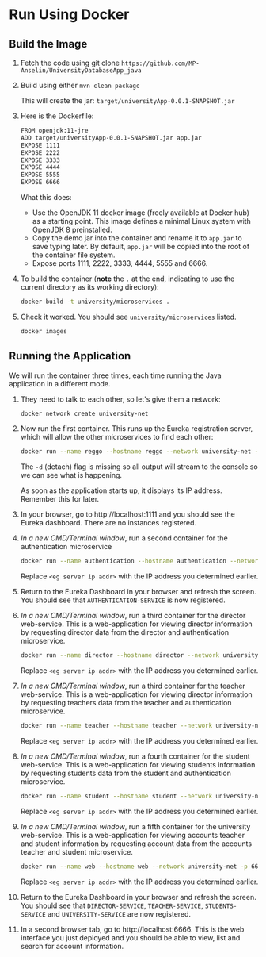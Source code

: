 # Run Using Docker

## Build the Image

1. Fetch the code using git clone `https://github.com/MP-Anselin/UniversityDatabaseApp_java`

1. Build using either `mvn clean package`

   This will create the jar: `target/universityApp-0.0.1-SNAPSHOT.jar`

1. Here is the Dockerfile:

    ```sh
    FROM openjdk:11-jre
    ADD target/universityApp-0.0.1-SNAPSHOT.jar app.jar
    EXPOSE 1111
    EXPOSE 2222
    EXPOSE 3333
    EXPOSE 4444
    EXPOSE 5555
    EXPOSE 6666
    ```

   What this does:

    * Use the OpenJDK 11 docker image (freely available at Docker hub) as a starting point. This image defines a minimal Linux system with OpenJDK 8 preinstalled.
    * Copy the demo jar into the container and rename it to `app.jar` to save typing later.  By default, `app.jar` will be copied into the root of the container file system.
    * Expose ports 1111, 2222, 3333, 4444, 5555 and 6666.

1. To build the container (**note** the `.` at the end, indicating to use the current directory as its working directory):

    ```sh
    docker build -t university/microservices .
    ```

1. Check it worked. You should see `university/microservices` listed.

    ```sh
    docker images
    ```

## Running the Application

We will run the container three times, each time running the Java application in a different mode.

1. They need to talk to each other, so let's give them a network:

    ```sh
    docker network create university-net
    ```

1. Now run the first container. This runs up the Eureka registration server, which will allow the other microservices to find each other:
   
    ```sh
    docker run --name reggo --hostname reggo --network university-net -p 1111:1111 university/microservices java -jar app.jar reg
    ```

   The `-d` (detach) flag is missing so all output will stream to the console so we can see what is happening.

   As soon as the application starts up, it displays its IP address. Remember this for later.

1. In your browser, go to http://localhost:1111 and you should see the Eureka dashboard. There are no instances registered.

1. _In a new CMD/Terminal window_, run a second container for the authentication microservice

    ```sh
    docker run --name authentication --hostname authentication --network university-net -p 2222:2222 university/microservices java -jar app.jar authentication  --registration.server.hostname=<reg server ip addr>
    ```

   Replace `<eg server ip addr>` with the IP address you determined earlier.

1. Return to the Eureka Dashboard in your browser and refresh the screen.  You should see that `AUTHENTICATION-SERVICE` is now registered.

1. _In a new CMD/Terminal window_, run a third container for the director web-service. This is a web-application for viewing director information by requesting director data from the director and authentication microservice.

    ```sh
    docker run --name director --hostname director --network university-net -p 3333:3333 university/microservices java -jar app.jar director --registration.server.hostname=<eg server ip addr>
    ```

   Replace `<eg server ip addr>` with the IP address you determined earlier.
1. _In a new CMD/Terminal window_, run a third container for the teacher web-service. This is a web-application for viewing director information by requesting teachers data from the teacher and authentication microservice.

    ```sh
    docker run --name teacher --hostname teacher --network university-net -p 4444:4444 university/microservices java -jar app.jar teacher --registration.server.hostname=<eg server ip addr>
    ```

   Replace `<eg server ip addr>` with the IP address you determined earlier.
1. _In a new CMD/Terminal window_, run a fourth container for the student web-service. This is a web-application for viewing students information by requesting students data from the student and authentication microservice.

    ```sh
    docker run --name student --hostname student --network university-net -p 5555:5555 university/microservices java -jar app.jar student --registration.server.hostname=<eg server ip addr>
    ```

   Replace `<eg server ip addr>` with the IP address you determined earlier.
1. _In a new CMD/Terminal window_, run a fifth container for the university web-service. This is a web-application for viewing accounts teacher and student information by requesting account data from the accounts teacher and student  microservice.

    ```sh
    docker run --name web --hostname web --network university-net -p 6666:6666 university/microservices java -jar app.jar web --registration.server.hostname=<eg server ip addr>
    ```

   Replace `<eg server ip addr>` with the IP address you determined earlier.

1. Return to the Eureka Dashboard in your browser and refresh the screen.  You should see that `DIRECTOR-SERVICE`, `TEACHER-SERVICE`, `STUDENTS-SERVICE` and `UNIVERSITY-SERVICE` are now registered.

1. In a second browser tab, go to http://localhost:6666.  This is the web interface you just deployed and you should be able to view, list and search for account information.
